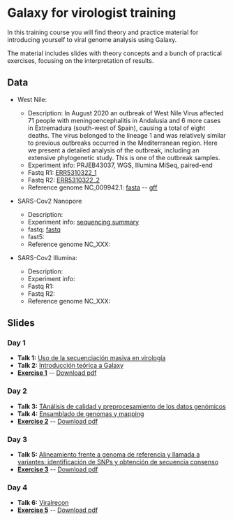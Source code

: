 # Galaxy for virologist training
In this training course you will find theory and practice material for introducing yourself to viral genome analysis using Galaxy.

The material includes slides with theory concepts and a bunch of practical exercises, focusing on the interpretation of results.

## Data

- West Nile:
    - Description: In August 2020 an outbreak of West Nile Virus affected 71 people with meningoencephalitis in Andalusia and 6 more cases in Extremadura (south-west of Spain), causing a total of eight deaths. The virus belonged to the lineage 1 and was relatively similar to previous outbreaks occurred in the Mediterranean region. Here we present a detailed analysis of the outbreak, including an extensive phylogenetic study. This is one of the outbreak samples.
    - Experiment info: PRJEB43037, WGS, Illumina MiSeq, paired-end
    - Fastq R1: [ERR5310322_1](https://ftp.sra.ebi.ac.uk/vol1/fastq/ERR531/002/ERR5310322/ERR5310322_1.fastq.gz)
    - Fastq R2: [ERR5310322_2](https://ftp.sra.ebi.ac.uk/vol1/fastq/ERR531/002/ERR5310322/ERR5310322_2.fastq.gz)
    - Reference genome NC_009942.1: [fasta](https://ftp.ncbi.nlm.nih.gov/genomes/all/GCF/000/875/385/GCF_000875385.1_ViralProj30293/GCF_000875385.1_ViralProj30293_genomic.fna.gz) -- [gff](https://ftp.ncbi.nlm.nih.gov/genomes/all/GCF/000/875/385/GCF_000875385.1_ViralProj30293/GCF_000875385.1_ViralProj30293_genomic.gff.gz)

- SARS-Cov2 Nanopore
    - Description:
    - Experiment info: [sequencing summary](https://github.com/nf-core/test-datasets/blob/viralrecon/nanopore/minion/sequencing_summary.txt)
    - fastq: [fastq]()
    - fast5: 
    - Reference genome NC_XXX:

- SARS-Cov2 Illumina:
    - Description:
    - Experiment info:
    - Fastq R1:
    - Fastq R2:
    - Reference genome NC_XXX:


## Slides
### Day 1

- **Talk 1:** [Uso de la secuenciación masiva en virología](slides/Day1/XXXXXX.pdf)
- **Talk 2:** [Introducción teórica a Galaxy](slides/Day1/02_introducción_galaxy.pdf)
- [**Exercise 1**](exercises/Day1/01introduction_to_galaxy.md) -- [Download pdf](exercises/Day1/01_introduction_to_galaxy.pdf)

### Day 2

- **Talk 3:** [TAnálisis de calidad y preprocesamiento de los datos genómicos](slides/Day2/03_quality_preprocessing.pdf)
- **Talk 4:** [Ensamblado de genomas y mapping](slides/Day2/XXXXX.pdf)
- [**Exercise 2**](exercises/Day2/02_quality_mapping_assembly.md) -- [Download pdf](exercises/Day2/02_quality_mapping_assembly.pdf)

### Day 3

- **Talk 5:** [Alineamiento frente a genoma de referencia y llamada a variantes: identificación de SNPs y obtención de secuencia consenso](slides/Day3/XXX.pdf)
- [**Exercise 3**](exercises/Day3/03_varisnt_calling.md) -- [Download pdf](exercises/Day2/03_varisnt_calling.pdf)

### Day 4

- **Talk 6:** [Viralrecon](slides/Day4/viralrecon.pdf)
- [**Exercise 5**](exercises/Day4/04_viralrecon.md) -- [Download pdf](exercises/Day4/04_viralrecon.pdf)
